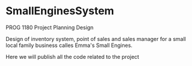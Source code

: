 # SmallEnginesSystem
PROG 1180 Project Planning Design

Design of inventory system, point of sales and sales manager for a small local family business calles Emma's Small Engines. 

Here we will publish all the code related to the project
